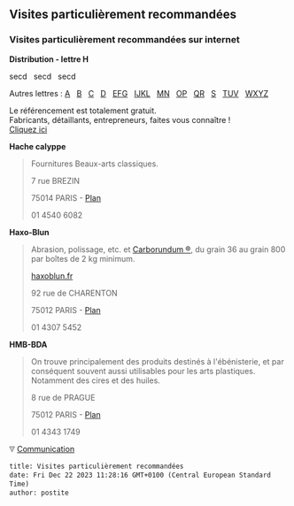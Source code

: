 ## Visites particulièrement recommandées
### Visites particulièrement recommandées sur internet
 **Distribution - lettre H**

secd   secd   secd

Autres lettres : [A](refa.html)   [B](refb.html)   [C](refc.html)   [D](refd.html)   [EFG](refefg.html)   [IJKL](refijkl.html)   [MN](refmn.html)   [OP](refop.html)   [QR](refqr.html)   [S](refs.html)   [TUV](reftuv.html)   [WXYZ](refwxyz.html)



Le référencement est totalement gratuit.  
Fabricants, détaillants, entrepreneurs, faites vous connaître !  
[Cliquez ici](ecrire.html)

**Hache calyppe**

> Fournitures Beaux-arts classiques.
> 
> 7 rue BREZIN
> 
> 75014 PARIS - [Plan](http://maps.google.fr/maps?f=q&hl=fr&q=7+rue+BREZIN,+75014+PARIS&ie=UTF8&ll=48.83115,2.328211&spn=0.003567,0.010557&om=1)
> 
> 01 4540 6082

**Haxo-Blun**

> Abrasion, polissage, etc. et [Carborundum ®](carborundum.html), du grain 36 au grain 800 par boîtes de 2 kg minimum.
> 
> [haxoblun.fr](http://www.haxoblun.fr/) 
> 
> 92 rue de CHARENTON
> 
> 75012 PARIS - [Plan](http://maps.google.fr/maps?f=q&hl=fr&q=92+rue+de+CHARENTON,+75012+PARIS&ie=UTF8&ll=48.848204,2.376319&spn=0.003565,0.010557&om=1)
> 
> 01 4307 5452

**HMB-BDA**

> On trouve principalement des produits destinés à l'ébénisterie, et par conséquent souvent aussi utilisables pour les arts plastiques. Notamment des cires et des huiles.
> 
> 8 rue de PRAGUE
> 
> 75012 PARIS - [Plan](http://maps.google.fr/maps?f=q&hl=fr&q=8+rue+de+PRAGUE,+75012+PARIS&ie=UTF8&ll=48.849093,2.376233&spn=0.003565,0.010557&om=1)
> 
> 01 4343 1749



![](images/flechebas.gif) [Communication](http://www.artrealite.com/annonceurs.htm)
```
title: Visites particulièrement recommandées
date: Fri Dec 22 2023 11:28:16 GMT+0100 (Central European Standard Time)
author: postite
```
